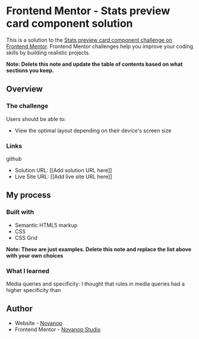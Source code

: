 # Frontend Mentor - Stats preview card component solution

This is a solution to the [Stats preview card component challenge on Frontend Mentor](https://www.frontendmentor.io/challenges/stats-preview-card-component-8JqbgoU62). Frontend Mentor challenges help you improve your coding skills by building realistic projects.

**Note: Delete this note and update the table of contents based on what sections you keep.**

## Overview

### The challenge

Users should be able to:

- View the optimal layout depending on their device's screen size


### Links
github
- Solution URL: [[Add solution URL here]]
- Live Site URL: [[Add live site URL here]]

## My process

### Built with

- Semantic HTML5 markup
- CSS
- CSS Grid

**Note: These are just examples. Delete this note and replace the list above with your own choices**

### What I learned

Media queries and specificity: I thought that rules in media queries had a higher specificity than

## Author

- Website - [Novanop](https://novanop.com)
- Frontend Mentor - [Novanop Studio](https://www.frontendmentor.io/profile/novanopstudio)
